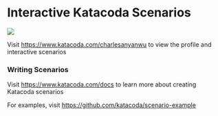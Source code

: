 # Interactive Katacoda Scenarios

[![](http://shields.katacoda.com/katacoda/charlesanyanwu/count.svg)](https://www.katacoda.com/charlesanyanwu "Get your profile on Katacoda.com")

Visit https://www.katacoda.com/charlesanyanwu to view the profile and interactive scenarios

### Writing Scenarios
Visit https://www.katacoda.com/docs to learn more about creating Katacoda scenarios

For examples, visit https://github.com/katacoda/scenario-example
